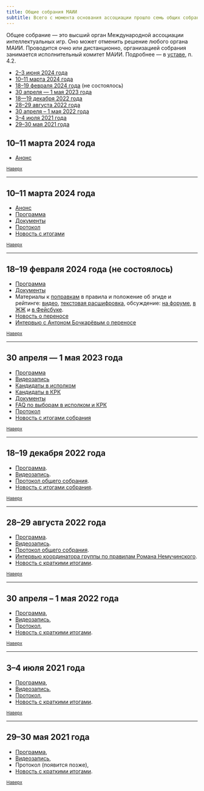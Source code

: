 ```yaml
---
title: Общие собрания МАИИ
subtitle: Всего с момента основания ассоциации прошло семь общих собраний.
---
```


Общее собрание — это высший орган Международной ассоциации интеллектуальных игр. Оно может отменить решение любого органа МАИИ. Проводится очно или дистанционно, организацией собрания занимается исполнительный комитет МАИИ. Подробнее — в [уставе](https://www.maii.li/statute/ru), п. 4.2.

- [2–3 июня 2024 года](#june24) <a name="atop"></a>
- [10–11 марта 2024 года](#mar24)
- [18–19 февраля 2024 года](#feb24) (не состоялось)
- [30 апреля — 1 мая 2023 года](#aprmay23)
- [18—19 декабря 2022 года](#dec22)
- [28–29 августа 2022 года](#aug22)
- [30 апреля – 1 мая 2022 года](#aprmay22)
- [3–4 июля 2021 года](#jul21)
- [29–30 мая 2021 года](#may21)

## 10–11 марта 2024 года <a name="june24"></a>

- [Анонс](https://www.maii.li/news/2024-04-25-anons-iyunskogo-obshego-sobraniya)

<small>[Наверх](#atop)</small>

---

## 10–11 марта 2024 года <a name="mar24"></a>

- [Анонс](https://www.maii.li/news/2024-02-18-perenos-obshego-sobraniya-na-10-marta/)
- [Программа](https://www.maii.li/news/2024-03-03-programma-martovskogo-os-i-opros-ob-obshih-sobraniyah/)
- [Документы](https://forum.znatoki.site/c/obshhee-sobranie-18-02-2024/dokumenty/76)
- [Протокол](https://www.maii.li/docs/2024-03-19-protokol-obshego-sobraniya-maii-ot-10.03.2024)
- [Новость с итогами](https://www.maii.li/news/2024-03-11-kratkie-itogi-martovskogo-obshego-sobraniya/)

<small>[Наверх](#atop)</small>

----

## 18–19 февраля 2024 года (не состоялось) <a name="feb24"></a>

- [Программа](https://www.maii.li/news/2024-02-11-programma-obshego-sobraniya-18-19-fevralya/)
- [Документы](https://forum.znatoki.site/c/obshhee-sobranie-18-02-2024/dokumenty/76)
- Материалы к [поправкам](https://github.com/maii-chgk/documents/pull/31/files) в правила и положение об эгиде и рейтинге: [видео](https://youtu.be/QauEuLECsYo), [текстовая расшифровка](https://www.maii.li/p/rules-revision-transcript), обсуждение: [на форуме](https://forum.znatoki.site/t/2215), [в ЖЖ](https://igra1.livejournal.com/4407351.html) и [в Фейсбуке](https://www.facebook.com/groups/chgk.global/posts/2554695018027111).
- [Новость о переносе](https://www.maii.li/news/2024-02-18-perenos-obshego-sobraniya-na-10-marta/)
- [Интервью с Антоном Бочкарёвым о переносе](https://teletype.in/@maii/os-feb24)

<small>[Наверх](#atop)</small>

-------

## 30 апреля — 1 мая 2023 года <a name="aprmay23"></a>

- [Программа](https://www.maii.li/news/2023-04-27-programma-obshego-sobraniya-30-aprelya-1-maya/)
- [Видеозапись](https://youtu.be/hilB_CsFEEo?t=309)
- [Кандидаты в исполком](https://forum.znatoki.site/c/obshhee-sobranie-30-04-2023/kandidaty-v-ispolkom/56)
- [Кандидаты в КРК](https://forum.znatoki.site/c/obshhee-sobranie-30-04-2023/kandidaty-v-krk/58)
- [Документы](https://forum.znatoki.site/c/obshhee-sobranie-30-04-2023/dokumenty/60)
- [FAQ по выборам в исполком и КРК](https://www.maii.li/p/election-faq)
- [Протокол](https://www.maii.li/docs/2023-05-03-protokol-obshego-sobraniya-maii-ot-30.04.2023/)
- [Новость с итогами собрания](https://www.maii.li/news/2023-05-02-itogi-vesennego-obshego-sobraniya/)

<small>[Наверх](#atop)</small>

--------

## 18–19 декабря 2022 года <a name="dec22"></a>

- [Программа](https://www.maii.li/news/2022-12-14-programma-dekabrskogo-obshego-sobraniya/).
- [Видеозапись](https://youtu.be/dWVDDVDgQ5Y).
- [Протокол общего собрания](https://www.maii.li/docs/2022-12-21-protokol-obshego-sobraniya-maii-ot-21.12.2022/).
- [Новость с итогами собрания](https://www.maii.li/news/2022-12-22-itogi-dekabrskogo-obshego-sobraniya).

<small>[Наверх](#atop)</small>

--------

## 28–29 августа 2022 года <a name="aug22"></a>

- [Программа](https://www.maii.li/news/2022-08-27-obshee-sobranie-28-avgusta:-samoe-glavnoe/).
- [Видеозапись](https://www.youtube.com/watch?v=QWzl0a1pvUU).
- [Протокол общего собрания](https://www.maii.li/docs/2022-08-30-protokol-obshego-sobraniya-maii-ot-28.08.2022/).
- [Интервью координатора группы по правилам Романа Немучинского](https://teletype.in/@maii/rules-nemuchinskiy).
- [Новость с краткими итогами](https://www.maii.li/news/2022-08-29-itogi-avgustovskogo-obshego-sobraniya/).

<small>[Наверх](#atop)</small>

--------

## 30 апреля – 1 мая 2022 года <a name="aprmay22"></a>

- [Программа](https://www.maii.li/news/2022-04-23-opublikovana-okonchatelnaya-programma-obshego-sobraniya-30-aprelya/),
- [Видеозапись](https://www.youtube.com/watch?v=Dy09_hwg36c),
- [Протокол](https://www.maii.li/docs/2022-05-02-protokol-obshego-sobraniya-maii-ot-30.04.2022/),
- [Новость с краткими итогами](https://www.maii.li/news/2022-05-03-itogi-obshego-sobraniya-30-aprelya/). 

<small>[Наверх](#atop)</small>

--------

## 3–4 июля 2021 года <a name="jul21"></a>

- [Программа](https://www.maii.li/news/2021-06-19-iyulskoe-obshee-sobranie:-povestka-i-sutochnoe-golosovanie/),
- [Видеозапись](https://www.youtube.com/watch?v=l8ms0YrplmM),
- [Протокол](https://www.maii.li/docs/2021-07-07-protokol-obshego-sobraniya-maii-ot-03.07.2021),
- [Новость с краткими итогами](https://www.maii.li/news/2021-07-08-itogi-obshego-sobraniya-i-dalnejshie-shagi/).

<small>[Наверх](#atop)</small>

--------

## 29–30 мая 2021 года <a name="may21"></a>

- [Программа](https://www.maii.li/news/2021-05-28-priglashenie-na-obshee-sobranie-maii/), 
- [Видеозапись](https://www.youtube.com/watch?v=RkRpLULURNo),
- Протокол (появится позже),
- [Новость с краткими итогами](https://www.maii.li/news/2021-06-01-itogi-sobraniya-i-dalnejshie-shagi/).

<small>[Наверх](#atop)</small>
